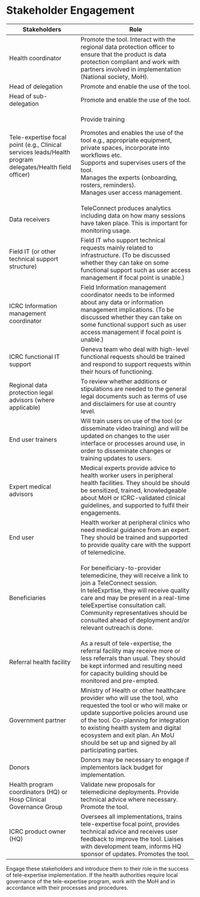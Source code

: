 # Stakeholder Engagement

| Stakeholders                                                                                             | Role                                                                                                                                                                                                                                                                                                                                   |
| -------------------------------------------------------------------------------------------------------- | -------------------------------------------------------------------------------------------------------------------------------------------------------------------------------------------------------------------------------------------------------------------------------------------------------------------------------------- |
| Health coordinator                                                                                       | Promote the tool. Interact with the regional data protection officer to ensure that the product is data protection compliant and work with partners involved in implementation (National society, MoH).                                                                                                                                |
| Head of delegation                                                                                       | Promote and enable the use of the tool.                                                                                                                                                                                                                                                                                                |
| Head of sub-delegation                                                                                   | Promote and enable the use of the tool.                                                                                                                                                                                                                                                                                                |
| Tele-expertise focal point (e.g., Clinical services leads/Health program delegates/Health field officer) | <p>Provide training</p><p>Promotes and enables the use of the tool e.g., appropriate equipment, private spaces, incorporate into workflows etc.<br>Supports and supervises users of the tool.<br>Manages the experts (onboarding, rosters, reminders).<br>Manages user access management.</p>                                          |
| Data receivers                                                                                           | TeleConnect produces analytics including data on how many sessions have taken place. This is important for monitoring usage.                                                                                                                                                                                                           |
| Field IT (or other technical support structure)                                                          | Field IT who support technical requests mainly related to infrastructure. (To be discussed whether they can take on some functional support such as user access management if focal point is unable.)                                                                                                                                  |
| ICRC Information management coordinator                                                                  | Field Information management coordinator needs to be informed about any data or information management implications. (To be discussed whether they can take on some functional support such as user access management if focal point is unable.)                                                                                       |
| ICRC functional IT support                                                                               | Geneva team who deal with high-level functional requests should be trained and respond to support requests within their hours of functioning.                                                                                                                                                                                          |
| Regional data protection legal advisors (where applicable)                                               | To review whether additions or stipulations are needed to the general legal documents such as terms of use and disclaimers for use at country level.                                                                                                                                                                                   |
| End user trainers                                                                                        | Will train users on use of the tool (or disseminate video training) and will be updated on changes to the user interface or processes around use, in order to disseminate changes or training updates to users.                                                                                                                        |
| Expert medical advisors                                                                                  | Medical experts provide advice to health worker users in peripheral health facilities. They should be should be sensitized, trained, knowledgeable about MoH or ICRC-validated clinical guidelines, and supported to fulfil their engagements.                                                                                         |
| End user                                                                                                 | Health worker at peripheral clinics who need medical guidance from an expert. They should be trained and supported to provide quality care with the support of telemedicine.                                                                                                                                                           |
| Beneficiaries                                                                                            | <p>For beneificiary-to-provider telemedicine, they will receive a link to join a TeleConnect session.<br>In teleExprtise, they will receive quality care and may be present in a real-time teleExpertise consultation call.<br>Community representatives should be consulted ahead of deployment and/or relevant outreach is done.</p> |
| Referral health facility                                                                                 | As a result of tele-expertise, the referral facility may receive more or less referrals than usual. They should be kept informed and resulting need for capacity building should be monitored and pre-empted.                                                                                                                          |
| Government partner                                                                                       | Ministry of Health or other healthcare provider who will use the tool, who requested the tool or who will make or update supportive policies around use of the tool. Co-planning for integration to existing health system and digital ecosystem and exit plan. An MoU should be set up and signed by all participating parties.       |
| Donors                                                                                                   | Donors may be necessary to engage if implementors lack budget for implementation.                                                                                                                                                                                                                                                      |
| Health program coordinators (HQ) or Hosp Clinical Governance Group                                       | Validate new proposals for telemedicine deployments. Provide technical advice where necessary. Promote the tool.                                                                                                                                                                                                                       |
| ICRC product owner (HQ)                                                                                  | Oversees all implementations, trains tele-expertise focal point, provides technical advice and receives user feedback to improve the tool. Liaises with development team, informs HQ sponsor of updates. Promotes the tool.                                                                                                            |

Engage these stakeholders and introduce them to their role in the success of tele-expertise implementation. If the health authorities require local governance of the tele-expertise program, work with the MoH and in accordance with their processes and procedures.
